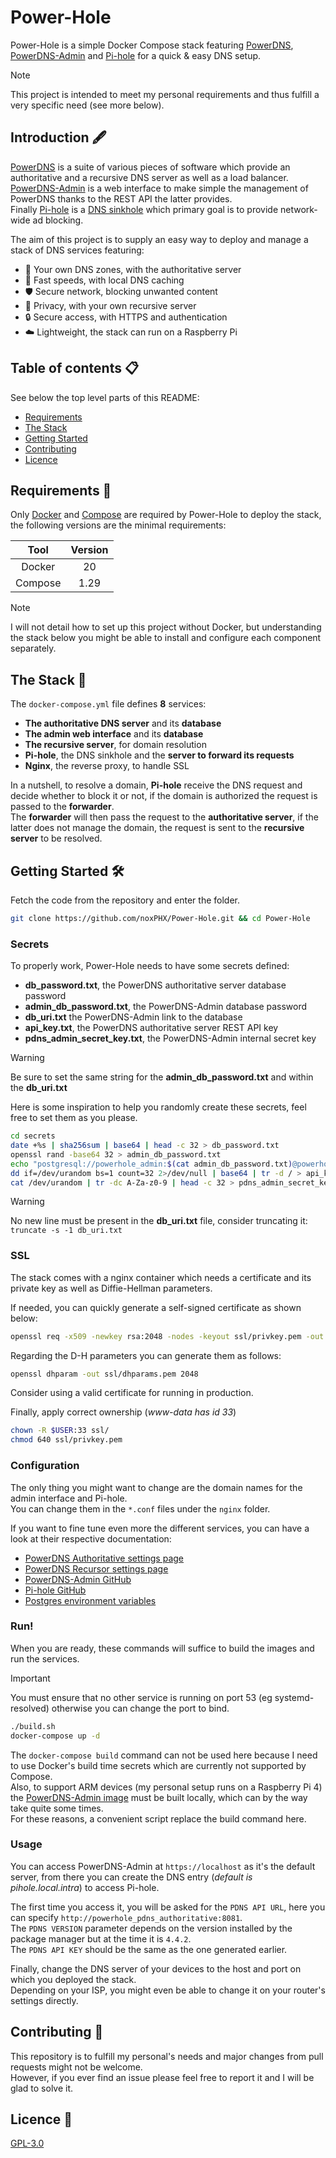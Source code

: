 # Power-Hole

Power-Hole is a simple Docker Compose stack featuring [PowerDNS](https://github.com/PowerDNS/pdns), [PowerDNS-Admin](https://github.com/ngoduykhanh/PowerDNS-Admin) and [Pi-hole](https://github.com/pi-hole/pi-hole) for a quick & easy DNS setup.  

> [!NOTE]
> This project is intended to meet my personal requirements and thus fulfill a very specific need (see more below).  

## Introduction 🖋️
[PowerDNS](https://github.com/PowerDNS/pdns) is a suite of various pieces of software which provide an authoritative and a recursive DNS server as well as a load balancer.  
[PowerDNS-Admin](https://github.com/ngoduykhanh/PowerDNS-Admin) is a web interface to make simple the management of PowerDNS thanks to the REST API the latter provides.  
Finally [Pi-hole](https://github.com/pi-hole/pi-hole) is a [DNS sinkhole](https://en.wikipedia.org/wiki/DNS_sinkhole) which primary goal is to provide network-wide ad blocking.  

The aim of this project is to supply an easy way to deploy and manage a stack of DNS services featuring:
+ 👮 Your own DNS zones, with the authoritative server
+ 🚀 Fast speeds, with local DNS caching
+ 🛡️ Secure network, blocking unwanted content
+ 🚫 Privacy, with your own recursive server
+ 🔒 Secure access, with HTTPS and authentication
+ ☁️ Lightweight, the stack can run on a Raspberry Pi

## Table of contents 📋
See below the top level parts of this README:

+ [Requirements](#requirements-)
+ [The Stack](#the-stack-)
+ [Getting Started](#getting-started-%EF%B8%8F)
+ [Contributing](#contributing-)
+ [Licence](#licence-)

## Requirements 🧰
Only [Docker](https://docs.docker.com/get-docker/) and [Compose](https://docs.docker.com/compose/) are required by Power-Hole to deploy the stack, the following versions are the minimal requirements:

| Tool          | Version |
|:-------------:|:-------:|
| Docker        | 20      |
| Compose       | 1.29    |

> [!NOTE]
> I will not detail how to set up this project without Docker, but understanding the stack below you might be able to install and configure each component separately.

## The Stack 🐳

The `docker-compose.yml` file defines **8** services:
+ **The authoritative DNS server** and its **database**
+ **The admin web interface** and its **database**
+ **The recursive server**, for domain resolution
+ **Pi-hole**, the DNS sinkhole and the **server to forward its requests**
+ **Nginx**, the reverse proxy, to handle SSL

In a nutshell, to resolve a domain, **Pi-hole** receive the DNS request and decide whether to block it or not, if the domain is authorized the request is passed to the **forwarder**.  
The **forwarder** will then pass the request to the **authoritative server**, if the latter does not manage the domain, the request is sent to the **recursive server** to be resolved.

## Getting Started 🛠️
Fetch the code from the repository and enter the folder.
```bash
git clone https://github.com/noxPHX/Power-Hole.git && cd Power-Hole
```

### Secrets
To properly work, Power-Hole needs to have some secrets defined:
+ **db_password.txt**, the PowerDNS authoritative server database password
+ **admin_db_password.txt**, the PowerDNS-Admin database password
+ **db_uri.txt** the PowerDNS-Admin link to the database
+ **api_key.txt**, the PowerDNS authoritative server REST API key
+ **pdns_admin_secret_key.txt**, the PowerDNS-Admin internal secret key

> [!WARNING]
>Be sure to set the same string for the **admin_db_password.txt** and within the **db_uri.txt**  

Here is some inspiration to help you randomly create these secrets, feel free to set them as you please.
```bash
cd secrets
date +%s | sha256sum | base64 | head -c 32 > db_password.txt
openssl rand -base64 32 > admin_db_password.txt
echo "postgresql://powerhole_admin:$(cat admin_db_password.txt)@powerhole_pdns_admin_db/powerhole_admin" > db_uri.txt
dd if=/dev/urandom bs=1 count=32 2>/dev/null | base64 | tr -d / > api_key.txt
cat /dev/urandom | tr -dc A-Za-z0-9 | head -c 32 > pdns_admin_secret_key.txt
```

> [!WARNING]
> No new line must be present in the **db_uri.txt** file, consider truncating it: `truncate -s -1 db_uri.txt`  

### SSL
The stack comes with a nginx container which needs a certificate and its private key as well as Diffie-Hellman parameters.  

If needed, you can quickly generate a self-signed certificate as shown below:
```bash
openssl req -x509 -newkey rsa:2048 -nodes -keyout ssl/privkey.pem -out ssl/fullchain.pem -days 365 -subj '/CN=localhost' -addext "subjectAltName=DNS:pdns.local.intra,DNS:pihole.local.intra,IP:127.0.0.1,IP:0.0.0.0"
```

Regarding the D-H parameters you can generate them as follows:
```bash
openssl dhparam -out ssl/dhparams.pem 2048
```
Consider using a valid certificate for running in production.

Finally, apply correct ownership (*www-data has id 33*)
```bash
chown -R $USER:33 ssl/
chmod 640 ssl/privkey.pem
```

### Configuration
The only thing you might want to change are the domain names for the admin interface and Pi-hole.  
You can change them in the `*.conf` files under the `nginx` folder.  

If you want to fine tune even more the different services, you can have a look at their respective documentation:
+ [PowerDNS Authoritative settings page](https://doc.powerdns.com/authoritative/settings.html)
+ [PowerDNS Recursor settings page](https://doc.powerdns.com/recursor/settings.html)
+ [PowerDNS-Admin GitHub](https://github.com/ngoduykhanh/PowerDNS-Admin)
+ [Pi-hole GitHub](https://github.com/pi-hole/docker-pi-hole)
+ [Postgres environment variables](https://github.com/docker-library/docs/tree/master/postgres#how-to-extend-this-image)

### Run!

When you are ready, these commands will suffice to build the images and run the services.  

> [!IMPORTANT]
> You must ensure that no other service is running on port 53 (eg systemd-resolved) otherwise you can change the port to bind.  

```bash
./build.sh
docker-compose up -d
```
The `docker-compose build` command can not be used here because I need to use Docker's build time secrets which are currently not supported by Compose.  
Also, to support ARM devices (my personal setup runs on a Raspberry Pi 4) the [PowerDNS-Admin image](https://hub.docker.com/r/ngoduykhanh/powerdns-admin) must be built locally, which can by the way take quite some times.  
For these reasons, a convenient script replace the build command here.

### Usage
You can access PowerDNS-Admin at `https://localhost` as it's the default server, from there you can create the DNS entry (*default is pihole.local.intra*) to access Pi-hole.

The first time you access it, you will be asked for the `PDNS API URL`, here you can specify `http://powerhole_pdns_authoritative:8081`.  
The `PDNS VERSION` parameter depends on the version installed by the package manager but at the time it is `4.4.2`.  
The `PDNS API KEY` should be the same as the one generated earlier.  

Finally, change the DNS server of your devices to the host and port on which you deployed the stack.  
Depending on your ISP, you might even be able to change it on your router's settings directly.  


## Contributing 🤝
This repository is to fulfill my personal's needs and major changes from pull requests might not be welcome.  
However, if you ever find an issue please feel free to report it and I will be glad to solve it.  

## Licence 📃
[GPL-3.0](https://github.com/noxPHX/Power-Hole/blob/main/LICENSE)

